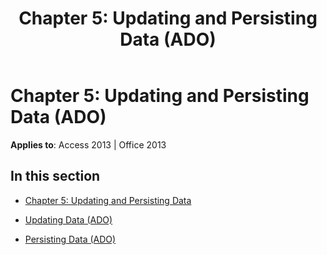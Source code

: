 ﻿---
title: 'Chapter 5: Updating and Persisting Data (ADO)'
TOCTitle: 'Chapter 5: Updating and Persisting Data'
ms:assetid: afbad965-978d-4af6-96db-e21004a70b84
ms:mtpsurl: https://msdn.microsoft.com/library/JJ249837(v=office.15)
ms:contentKeyID: 48547103
ms.date: 09/18/2015
mtps_version: v=office.15
---

# Chapter 5: Updating and Persisting Data (ADO)


**Applies to**: Access 2013 | Office 2013

## In this section

  - [Chapter 5: Updating and Persisting Data](chapter-5-updating-and-persisting-data.md)

  - [Updating Data (ADO)](updating-data-ado.md)

  - [Persisting Data (ADO)](persisting-data-ado.md)

